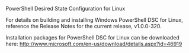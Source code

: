 PowerShell Desired State Configuration for Linux


For details on building and installing Windows PowerShell DSC for Linux, reference the Release Notes for the current release, v1.0.0-320.

Installation packages for PowerShell DSC for Linux can be downloaded here: http://www.microsoft.com/en-us/download/details.aspx?id=46919
